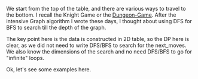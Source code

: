 We start from the top of the table, and there are various ways to travel to the bottom. I recall the Knight Game or the [Dungeon-Game](https://leetcode.com/problems/dungeon-game/). After the intensive Graph algorithm I wrote these days, I thought about using DFS for BFS to search till the depth of the graph.    
       
The key point here is the data is constructed in 2D table, so the DP here is clear, as we did not need to write DFS/BFS to search for the next_moves. We also know the dimensions of the search and no need DFS/BFS to go for "infinite" loops.
   
   Ok, let's see some examples here.
